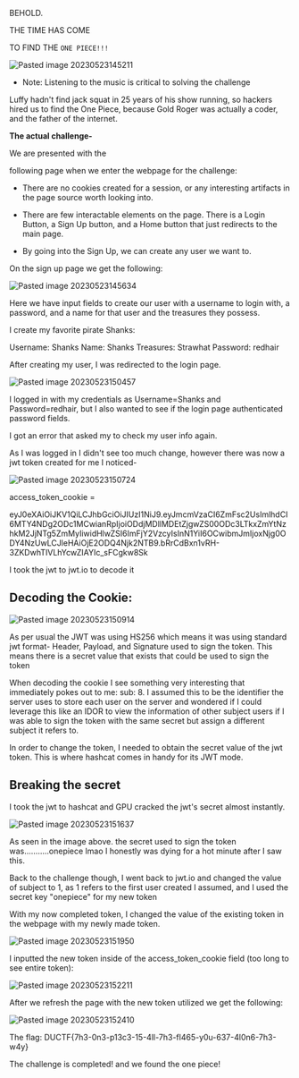 BEHOLD.

THE TIME HAS COME

TO FIND THE `ONE PIECE!!!`


![Pasted image 20230523145211](https://github.com/GoldenEmp3R0R/DownUnderCTF-2022-Write-Up/assets/125948172/780835e4-72d9-4e63-9d31-e1df8666c41f)



- Note: Listening to the music is critical to solving the challenge



Luffy hadn't find jack squat in 25 years of his show running, so hackers hired us to find the One Piece, because Gold Roger was actually a coder, and the father of the internet.



**The actual challenge-**

We are presented with the 

following page when we enter the webpage for the challenge:





- There are no cookies created for a session, or any interesting artifacts in the page source worth looking into. 

- There are few interactable elements on the page. There is a Login Button, a Sign Up button, and a Home button that just redirects to the main page.

- By going into the Sign Up, we can create any user we want to.




 On the sign up page we get the following:
 

![Pasted image 20230523145634](https://github.com/GoldenEmp3R0R/DownUnderCTF-2022-Write-Up/assets/125948172/7dabc6be-8855-4f2f-a8f1-3f0409078530)


Here we have input fields to create our user with a username to login with, a password, and a name for that user and the treasures they possess.

I create my favorite pirate  Shanks:

Username: Shanks
Name: Shanks
Treasures: Strawhat
Password: redhair


After creating my user, I was redirected to the login page.


![Pasted image 20230523150457](https://github.com/GoldenEmp3R0R/DownUnderCTF-2022-Write-Up/assets/125948172/001d9243-ca23-400c-a60a-1777de0160a8)


I logged in with my credentials as Username=Shanks and Password=redhair, but I also wanted to see if the login page authenticated password fields.

I got an error that asked my to check my user info again.


As I was logged in I didn't see too much change, however there was now a jwt token created for me I noticed- 


![Pasted image 20230523150724](https://github.com/GoldenEmp3R0R/DownUnderCTF-2022-Write-Up/assets/125948172/40d4b8b0-22d9-4d39-bf8f-4e4315646b8e)


access_token_cookie =

eyJ0eXAiOiJKV1QiLCJhbGciOiJIUzI1NiJ9.eyJmcmVzaCI6ZmFsc2UsImlhdCI6MTY4NDg2ODc1MCwianRpIjoiODdjMDllMDEtZjgwZS00ODc3LTkxZmYtNzhkM2JjNTg5ZmMyIiwidHlwZSI6ImFjY2VzcyIsInN1YiI6OCwibmJmIjoxNjg0ODY4NzUwLCJleHAiOjE2ODQ4Njk2NTB9.bRrCdBxn1vRH-3ZKDwhTIVLhYcwZIAYIc_sFCgkw8Sk


I took the jwt to jwt.io to decode it


## Decoding the Cookie:


![Pasted image 20230523150914](https://github.com/GoldenEmp3R0R/DownUnderCTF-2022-Write-Up/assets/125948172/143e32b8-0fc2-4e21-bf27-87c771725270)



As per usual the JWT was using HS256 which means it was using standard jwt format- Header, Payload, and Signature used to sign the token. This means there is a secret value that exists that could be used to sign the token


When decoding the cookie I see something very interesting that immediately pokes out to me: sub: 8. I assumed this to be the identifier the server uses to store each user on the server and wondered if I could leverage this like an IDOR to view the information of other subject users if I was able to sign the token with the same secret but assign a different subject it refers to. 


In order to change the token, I needed to obtain the secret value of the jwt token. This is where hashcat comes in handy for its JWT mode.


## Breaking the secret 

I took the jwt to hashcat and GPU cracked the jwt's secret almost instantly.


![Pasted image 20230523151637](https://github.com/GoldenEmp3R0R/DownUnderCTF-2022-Write-Up/assets/125948172/ce227b9f-4e45-4d2d-897e-33b3ed08b37a)


As seen in the image above. the secret used to sign the token was...........onepiece lmao I honestly was dying for a hot minute after I saw this.


Back to the challenge though, I went back to jwt.io and changed the value of subject to 1, as 1 refers to the first user created I assumed, and I used the secret key "onepiece" for my new token 


With my now completed token, I changed the value of the existing token in the webpage with my newly made token.


![Pasted image 20230523151950](https://github.com/GoldenEmp3R0R/DownUnderCTF-2022-Write-Up/assets/125948172/d1f6a3b2-758c-48bd-91e9-804a778d0368)




I inputted the new token inside of the access_token_cookie field (too long to see entire token):


![Pasted image 20230523152211](https://github.com/GoldenEmp3R0R/DownUnderCTF-2022-Write-Up/assets/125948172/613db4fa-d2d8-4760-9a64-5dd5c7a13d80)



After we refresh the page with the new token utilized we get the following:


![Pasted image 20230523152410](https://github.com/GoldenEmp3R0R/DownUnderCTF-2022-Write-Up/assets/125948172/0c89d539-e60a-48f0-a586-eaff32ed5ecb)



The flag: DUCTF{7h3-0n3-p13c3-15-4ll-7h3-fl465-y0u-637-4l0n6-7h3-w4y}

The challenge is completed! and we found the one piece!










